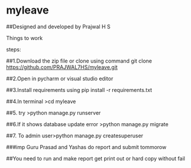 # myleave
##Designed and developed by Prajwal H S

Things to work 

steps:

##1.Download the zip file or clone using command git clone https://github.com/PRAJWAL7HS/myleave.git

##2.Open in pycharm or visual studio editor 

##3.Install requirements using pip install -r requirements.txt

##4.In terminal >cd myleave

##5. try >python manage.py runserver

##6.If it shows database update error >python manage.py migrate

##7. To admin user>python manage.py createsuperuser



###imp Guru Prasad and Yashas do report and submit tommorow

##You need to run and make report get print out or hard copy without fail

